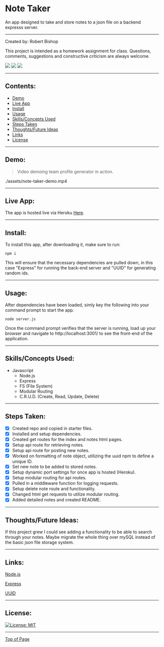 # Note Taker

An app designed to take and store notes to a json file on a backend expresss server.

---

Created by: Robert Bishop

This project is intended as a homework assignment for class.  Questions, comments, suggestions and constructive criticism are always welcome.

<a href="mailto: rbishop85@gmail.com"><img src="https://img.shields.io/badge/Gmail-D14836?style=for-the-badge&logo=gmail&logoColor=white"></a>
<a href="https://github.com/rbishop85" target="_blank"><img src="	https://img.shields.io/badge/GitHub-100000?style=for-the-badge&logo=github&logoColor=white"></a>
<a href="https://www.linkedin.com/in/robert-m-bishop/" target="_blank"><img src="https://img.shields.io/badge/LinkedIn-0077B5?style=for-the-badge&logo=linkedin&logoColor=white"></a>

---

## Contents:
* [Demo](#demo)
* [Live App](#live-app)
* [Install](#install)
* [Usage](#usage)
* [Skills/Concepts Used](#skillsconcepts-used)
* [Steps Taken](#steps-taken)
* [Thoughts/Future Ideas](#thoughtsfuture-ideas)
* [Links](#links)
* [License](#license)

---

## Demo:

> Video demoing team profile generator in action.

./assets/note-taker-demo.mp4

---

## Live App:

The app is hosted live via Heroku <a href="https://rb-hw11-note-taker.herokuapp.com/" target="_blank">Here</a>.


---

## Install:

To install this app, after downloading it, make sure to run:
```
npm i
```
This will ensure that the necessary dependencies are pulled down, in this case "Express" for running the back-end server and "UUID" for generating random ids.

---

## Usage:

After dependencies have been loaded, simly key the following into your command prompt to start the app.
```
node server.js
```
Once the command prompt verifies that the server is running, load up your browser and navigate to http://localhost:3001/ to see the front-end of the application.

---

## Skills/Concepts Used:

* Javascript
  - Node.js
  - Express
  - FS (File System)
  - Modular Routing
  - C.R.U.D. (Create, Read, Update, Delete)

---

## Steps Taken:

- [x] Created repo and copied in starter files.
- [x] Installed and setup dependencies.
- [x] Created get routes for the index and notes html pages.
- [x] Setup api route for retrieving notes.
- [x] Setup api route for posting new notes.
- [x] Worked on formatting of note object, utilizing the uuid npm to define a unique ID.
- [x] Set new note to be added to stored notes.
- [x] Setup dynamic port settings for once app is hosted (Heroku).
- [x] Setup modular routing for api routes.
- [x] Pulled in a middleware function for logging requests.
- [x] Setup delete note route and functionality.
- [x] Changed html get requests to utilize modular routing.
- [x] Added detailed notes and created README.

---

## Thoughts/Future Ideas:

If this project grew I could see adding a functionality to be able to search through your notes.  Maybe migrate the whole thing over mySQL instead of the basic json file storage system.

---

## Links:

<a href="https://nodejs.org/en/" target="_blank">Node.js</a>

<a href="https://expressjs.com/" target="_blank">Express</a>

<a href="https://www.npmjs.com/package/uuid" target="_blank">UUID</a>

---

## License:


[![License: MIT](https://img.shields.io/badge/License-MIT-yellow.svg)](https://opensource.org/licenses/MIT)

---

[Top of Page](#note-taker)

